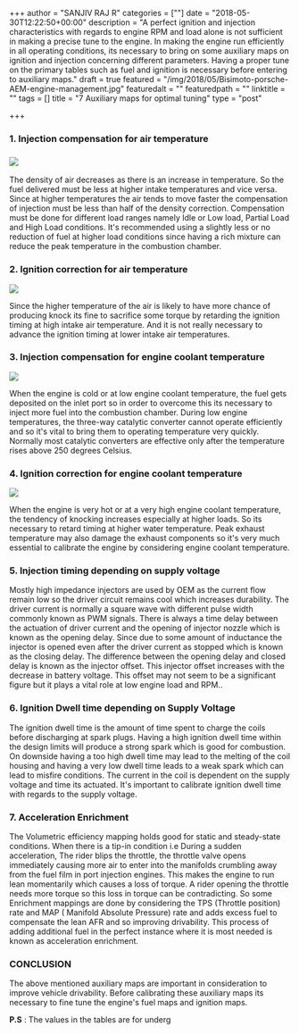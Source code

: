 +++
author = "SANJIV RAJ R"
categories = [""]
date = "2018-05-30T12:22:50+00:00"
description = "A perfect ignition and injection characteristics with regards to engine RPM and load alone is not sufficient in making a precise tune to the engine. In making the engine run efficiently in all operating conditions, its necessary to bring on some auxiliary maps on ignition and injection concerning different parameters. Having a proper tune on the primary tables such as fuel and ignition is necessary before entering to auxiliary maps."
draft = true
featured = "/img/2018/05/Bisimoto-porsche-AEM-engine-management.jpg"
featuredalt = ""
featuredpath = ""
linktitle = ""
tags = []
title = "7 Auxiliary maps for optimal tuning"
type = "post"

+++
### 1. Injection compensation for air temperature

### ![](/img/2018/06/1111.jpg)

The density of air decreases as there is an increase in temperature. So the fuel delivered must be less at higher intake temperatures and vice versa. Since at higher temperatures the air tends to move faster the compensation of injection must be less than half of the density correction. Compensation must be done for different load ranges namely Idle or Low load, Partial Load and High Load conditions. It's recommended using a slightly less or no reduction of fuel at higher load conditions since having a rich mixture can reduce the peak temperature in the combustion chamber.

### 2. Ignition correction for air temperature

![](/img/2018/06/2222.jpg)

Since the higher temperature of the air is likely to have more chance of producing knock its fine to sacrifice some torque by retarding the ignition timing at high intake air temperature. And it is not really necessary to advance the ignition timing at lower intake air temperatures.

### 3. Injection compensation for engine coolant temperature

![](/img/2018/06/3333.jpg)

When the engine is cold or at low engine coolant temperature, the fuel gets deposited on the inlet port so in order to overcome this its necessary to inject more fuel into the combustion chamber. During low engine temperatures, the three-way catalytic converter cannot operate efficiently and so it's vital to bring them to operating temperature very quickly. Normally most catalytic converters are effective only after the temperature rises above 250 degrees Celsius.

### 4. Ignition correction for engine coolant temperature

![](/img/2018/06/4444.jpg)

When the engine is very hot or at a very high engine coolant temperature, the tendency of knocking increases especially at higher loads. So its necessary to retard timing at higher water temperature. Peak exhaust temperature may also damage the exhaust components so it's very much essential to calibrate the engine by considering engine coolant temperature.

### 5. Injection timing depending on supply voltage

Mostly high impedance injectors are used by OEM as the current flow remain low so the driver circuit remains cool which increases durability. The driver current is normally a square wave with different pulse width commonly known as PWM signals. There is always a time delay between the actuation of driver current and the opening of injector nozzle which is known as the opening delay. Since due to some amount of inductance the injector is opened even after the driver current as stopped which is known as the closing delay. The difference between the opening delay and closed delay is known as the injector offset. This injector offset increases with the decrease in battery voltage. This offset may not seem to be a significant figure but it plays a vital role at low engine load and RPM..

### 6. Ignition Dwell time depending on Supply Voltage

The ignition dwell time is the amount of time spent to charge the coils before discharging at spark plugs. Having a high ignition dwell time within the design limits will produce a strong spark which is good for combustion. On downside having a too high dwell time may lead to the melting of the coil housing and having a very low dwell time leads to a weak spark which can lead to misfire conditions. The current in the coil is dependent on the supply voltage and time its actuated. It's important to calibrate ignition dwell time with regards to the supply voltage.

### 7. Acceleration Enrichment

The Volumetric efficiency mapping holds good for static and steady-state conditions. When there is a tip-in condition i.e During a sudden acceleration, The rider blips the throttle, the throttle valve opens immediately causing more air to enter into the manifolds crumbling away from the fuel film in port injection engines. This makes the engine to run lean momentarily which causes a loss of torque. A rider opening the throttle needs more torque so this loss in torque can be contradicting. So some Enrichment mappings are done by considering the TPS (Throttle position) rate and MAP ( Manifold Absolute Pressure) rate and adds excess fuel to compensate the lean AFR and so improving drivability. This process of adding additional fuel in the perfect instance where it is most needed is known as acceleration enrichment.

### CONCLUSION

The above mentioned auxiliary maps are important in consideration to improve vehicle drivability. Before calibrating these auxiliary maps its necessary to fine tune the engine's fuel maps and ignition maps.

**P.S** : The values in the tables are for underg